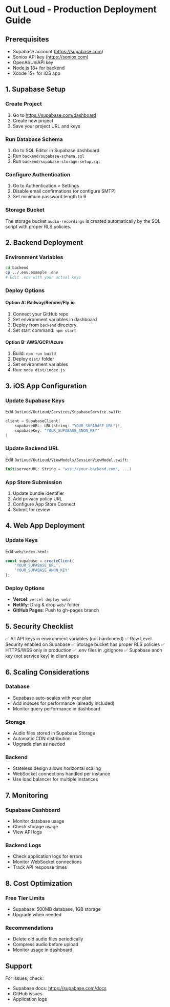 # Out Loud - Production Deployment Guide

## Prerequisites
- Supabase account (https://supabase.com)
- Soniox API key (https://soniox.com)
- OpenAI/UniAPI key
- Node.js 18+ for backend
- Xcode 15+ for iOS app

## 1. Supabase Setup

### Create Project
1. Go to https://supabase.com/dashboard
2. Create new project
3. Save your project URL and keys

### Run Database Schema
1. Go to SQL Editor in Supabase dashboard
2. Run `backend/supabase-schema.sql`
3. Run `backend/supabase-storage-setup.sql`

### Configure Authentication
1. Go to Authentication > Settings
2. Disable email confirmations (or configure SMTP)
3. Set minimum password length to 6

### Storage Bucket
The storage bucket `audio-recordings` is created automatically by the SQL script with proper RLS policies.

## 2. Backend Deployment

### Environment Variables
```bash
cd backend
cp ../.env.example .env
# Edit .env with your actual keys
```

### Deploy Options

#### Option A: Railway/Render/Fly.io
1. Connect your GitHub repo
2. Set environment variables in dashboard
3. Deploy from `backend` directory
4. Set start command: `npm start`

#### Option B: AWS/GCP/Azure
1. Build: `npm run build`
2. Deploy `dist/` folder
3. Set environment variables
4. Run: `node dist/index.js`

## 3. iOS App Configuration

### Update Supabase Keys
Edit `OutLoud/OutLoud/Services/SupabaseService.swift`:
```swift
client = SupabaseClient(
    supabaseURL: URL(string: "YOUR_SUPABASE_URL")!,
    supabaseKey: "YOUR_SUPABASE_ANON_KEY"
)
```

### Update Backend URL
Edit `OutLoud/OutLoud/ViewModels/SessionViewModel.swift`:
```swift
init(serverURL: String = "wss://your-backend.com", ...)
```

### App Store Submission
1. Update bundle identifier
2. Add privacy policy URL
3. Configure App Store Connect
4. Submit for review

## 4. Web App Deployment

### Update Keys
Edit `web/index.html`:
```javascript
const supabase = createClient(
    'YOUR_SUPABASE_URL',
    'YOUR_SUPABASE_ANON_KEY'
);
```

### Deploy Options
- **Vercel**: `vercel deploy web/`
- **Netlify**: Drag & drop `web/` folder
- **GitHub Pages**: Push to gh-pages branch

## 5. Security Checklist

✅ All API keys in environment variables (not hardcoded)
✅ Row Level Security enabled on Supabase
✅ Storage bucket has proper RLS policies
✅ HTTPS/WSS only in production
✅ .env files in .gitignore
✅ Supabase anon key (not service key) in client apps

## 6. Scaling Considerations

### Database
- Supabase auto-scales with your plan
- Add indexes for performance (already included)
- Monitor query performance in dashboard

### Storage
- Audio files stored in Supabase Storage
- Automatic CDN distribution
- Upgrade plan as needed

### Backend
- Stateless design allows horizontal scaling
- WebSocket connections handled per instance
- Use load balancer for multiple instances

## 7. Monitoring

### Supabase Dashboard
- Monitor database usage
- Check storage usage
- View API logs

### Backend Logs
- Check application logs for errors
- Monitor WebSocket connections
- Track API response times

## 8. Cost Optimization

### Free Tier Limits
- Supabase: 500MB database, 1GB storage
- Upgrade when needed

### Recommendations
- Delete old audio files periodically
- Compress audio before upload
- Monitor usage in dashboard

## Support
For issues, check:
- Supabase docs: https://supabase.com/docs
- GitHub issues
- Application logs
